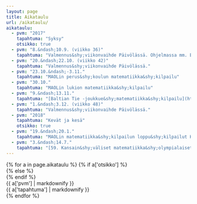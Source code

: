 ```yaml
---
layout: page
title: Aikataulu
url: /aikataulu/
aikataulu:
  - pvm: "2017"
    tapahtuma: "Syksy"
    otsikko: true
  - pvm: "8.&ndash;10.9. (viikko 36)"
    tapahtuma: "Valmennus&shy;viikonvaihde Päivölässä. Ohjelmassa mm. Baltian tie -joukkueen valintakoe."
  - pvm: "20.&ndash;22.10. (viikko 42)"
    tapahtuma: "Valmennus&shy;viikonvaihde Päivölässä."
  - pvm: "23.10.&ndash;-3.11."
    tapahtuma: "MAOLin perus&shy;koulun matematiikka&shy;kilpailu"
  - pvm: "30.10."
    tapahtuma: "MAOLin lukion matematiikka&shy;kilpailu"
  - pvm: "9.&ndash;13.11."
    tapahtuma: "[Baltian Tie -joukkue&shy;matematiikka&shy;kilpailu](http://www.balticway17.dk/) Sorøssä Tanskassa."
  - pvm: "1.&ndash;3.12. (viikko 48)"
    tapahtuma: "Valmennus&shy;viikonvaihde Päivölässä."
  - pvm: "2018"
    tapahtuma: "Kevät ja kesä"
    otsikko: true
  - pvm: "19.&ndash;20.1."
    tapahtuma: "MAOLin matematiikka&shy;kilpailun loppu&shy;kilpailut Helsingissä"
  - pvm: "3.&ndash;14.7."
    tapahtuma: "[59. Kansain&shy;väliset matematiikka&shy;olympialaiset](http://www.imo2018.org/) Cluj-Napocassa Romaniassa"
---
```

<div class="list-group">
{% for a in page.aikataulu %}
{% if a['otsikko'] %}<div class="list-group-item-info row">{% else %}<div class="list-group-item row">{% endif %}
<div class="col-sm-3">{{ a['pvm'] | markdownify }}</div>
<div class="col-sm-9">{{ a['tapahtuma'] | markdownify }}</div>
</div>
{% endfor %}
</div>
